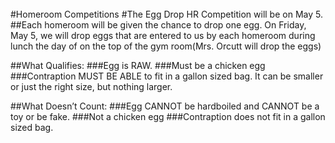 <br/>
#Homeroom Competitions
#The Egg Drop HR Competition will be on May 5.
##Each homeroom will be given the chance to drop one egg. On Friday, May 5, we will drop eggs that are entered to us by each homeroom during lunch the day of on the top of the gym room(Mrs. Orcutt will drop the eggs)

##What Qualifies:
###Egg is RAW.
###Must be a chicken egg
###Contraption MUST BE ABLE to fit in a gallon sized bag. It can be smaller or just the right size, but nothing larger.

##What Doesn’t Count:
###Egg CANNOT be hardboiled and CANNOT be a toy or be fake.
###Not a chicken egg
###Contraption does not fit in a gallon sized bag.



<!--##Teacher Sing Off Homeroom Competition
##It will be on 2/17 at lunch

###Teachers will participate in a Sing-Off where they try to come up with as many songs as they can from a single “buzz” word. They will then sing out the the lyric of the song containing the word. If they mess up or run out of time, they will be eliminated. The last team standing wins. 
It doesn’t matter whether or not your teacher can sing or if they can’t. We are only trying to see which team can come up with the most song lyrics.

####Below are the rules for the HR Competition...
###<https://docs.google.com/document/d/1UhsWl78fbZAzIxnmNKK_vqImPu2S8CnX9jb9ieMIAk0/edit?usp=sharing>
<!--##The homeroom competition will be in the gym.
###Make sure to come to cheer on your homeroom!
###Winners will be recieving homeroom points and prizes! 1st place will get a basketball, 2nd place will get a mini basketball, and 3rd place will get a a basketball key chain!
<br/>
###Here is a link to a video with the rules.
<https://drive.google.com/file/d/0B6xis_0QYjlkVWJ4czg2WXhIT0F0Y3JzeXNRd2dQa3lCSDh3/view>




<!--###At the Soccer Field (Gym if raining)
####Rules:
>####3 participants per homeroom
>####Handkerchiefs will be tied around the participants' legs
>####The handkerchief must be on until you finish the race
>####The race will be 10 meters long
>####You will have to go to the cone on the other side and then come back
###Homeroom reps, don't forget to choose representatives for the competition.-->

<!--# Look At the Books Drive

### When: 5/20-6/3
### What: Collecting gently used books to help raise money for Nepal earthquake relief
### _The books will be sold to the Recycle Bookstore, and all profits will be donated_
### Where: Collection boxes are located in both locker rooms and in front of the MP room-->

